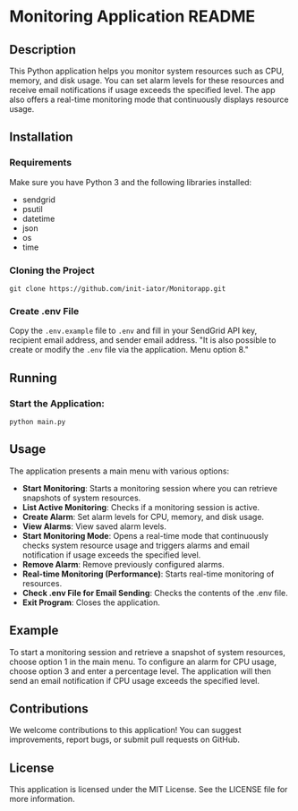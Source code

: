 <h1>Monitoring Application README</h1>

<h2>Description</h2>
<p>
  This Python application helps you monitor system resources such as CPU, memory, and disk usage. You can set alarm levels for these resources and receive email notifications if usage exceeds the specified level. The app also offers a real-time monitoring mode that continuously displays resource usage.
</p>

<h2>Installation</h2>

<h3>Requirements</h3>
<p>
  Make sure you have Python 3 and the following libraries installed:
</p>
<ul>
  <li>sendgrid</li>
  <li>psutil</li>
  <li>datetime</li>
  <li>json</li>
  <li>os</li>
  <li>time</li>
</ul>

<h3>Cloning the Project</h3>
<pre><code>git clone https://github.com/init-iator/Monitorapp.git</code></pre>

<h3>Create .env File</h3>
<p>
  Copy the <code>.env.example</code> file to <code>.env</code> and fill in your SendGrid API key, recipient email address, and sender email address.
"It is also possible to create or modify the <code>.env</code> file via the application. Menu option 8."
</p>

<h2>Running</h2>
<h3>Start the Application:</h3>
<pre><code>python main.py</code></pre>

<h2>Usage</h2>
<p>
  The application presents a main menu with various options:
</p>
<ul>
  <li><strong>Start Monitoring</strong>: Starts a monitoring session where you can retrieve snapshots of system resources.</li>
  <li><strong>List Active Monitoring</strong>: Checks if a monitoring session is active.</li>
  <li><strong>Create Alarm</strong>: Set alarm levels for CPU, memory, and disk usage.</li>
  <li><strong>View Alarms</strong>: View saved alarm levels.</li>
  <li><strong>Start Monitoring Mode</strong>: Opens a real-time mode that continuously checks system resource usage and triggers alarms and email notification if usage exceeds the specified level.</li>
  <li><strong>Remove Alarm</strong>: Remove previously configured alarms.</li>
  <li><strong>Real-time Monitoring (Performance)</strong>: Starts real-time monitoring of resources.</li>
  <li><strong>Check .env File for Email Sending</strong>: Checks the contents of the .env file.</li>
  <li><strong>Exit Program</strong>: Closes the application.</li>
</ul>

<h2>Example</h2>
<p>
  To start a monitoring session and retrieve a snapshot of system resources, choose option 1 in the main menu. To configure an alarm for CPU usage, choose option 3 and enter a percentage level. The application will then send an email notification if CPU usage exceeds the specified level.
</p>

<h2>Contributions</h2>
<p>
  We welcome contributions to this application! You can suggest improvements, report bugs, or submit pull requests on GitHub.
</p>

<h2>License</h2>
<p>
  This application is licensed under the MIT License. See the LICENSE file for more information.
</p>
